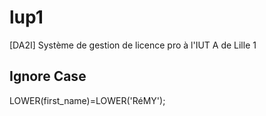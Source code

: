# lup1
[DA2I] Système de gestion de licence pro à l'IUT A de Lille 1

## Ignore Case
LOWER(first_name)=LOWER('RéMY');
